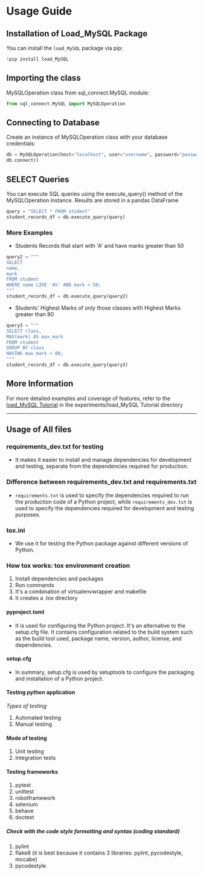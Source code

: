 # Usage Guide

## Installation of Load_MySQL Package
You can install the `load_MySQL` package via pip:

```python
!pip install load_MySQL
```

## Importing the class
MySQLOperation class from sql_connect.MySQL module:

```python
from sql_connect.MySQL import MySQLOperation
```

## Connecting to Database
Create an instance of MySQLOperation class with your database credentials:

```python
db = MySQLOperation(host="localhost", user="username", password="password", database="database name")
db.connect()
```

## SELECT Queries
You can execute SQL queries using the execute_query() method of the MySQLOperation instance. Results are stored in a pandas DataFrame

```python
query = "SELECT * FROM student"
student_records_df = db.execute_query(query)
```

### More Examples
- Students Records that start with 'A' and have marks greater than 50
```python
query2 = """
SELECT 
name,
mark 
FROM student 
WHERE name LIKE 'A%' AND mark > 50;
"""
student_records_df = db.execute_query(query2)
```

- Students' Highest Marks of only those classes with Highest Marks greater than 80 
```python
query3 = """
SELECT class,
MAX(mark) AS max_mark
FROM student
GROUP BY class
HAVING max_mark > 80;
"""
student_records_df = db.execute_query(query3)

```

## More Information
For more detailed examples and coverage of features, refer to the [load_MySQL Tutorial](https://github.com/Meetpanchal58/SQL_Connect/blob/main/experiments/load_MySQL%20Tutorial.ipynb) in the experiments/load_MySQL Tutorial directory

---

## Usage of All files 

### requirements_dev.txt for testing
- It makes it easier to install and manage dependencies for development and testing, separate from the dependencies required for production.

### Difference between requirements_dev.txt and requirements.txt

- `requirements.txt` is used to specify the dependencies required to run the production code of a Python project, while `requirements_dev.txt` is used to specify the dependencies required for development and testing purposes.

### tox.ini
- We use it for testing the Python package against different versions of Python.

### How tox works: tox environment creation
1. Install dependencies and packages 
2. Run commands
3. It's a combination of virtualenvwrapper and makefile
4. It creates a .tox directory

#### pyproject.toml
- It is used for configuring the Python project. It's an alternative to the setup.cfg file. It contains configuration related to the build system such as the build tool used, package name, version, author, license, and dependencies.

#### setup.cfg
- In summary, setup.cfg is used by setuptools to configure the packaging and installation of a Python project.

#### Testing python application
*Types of testing*
1. Automated testing 
2. Manual testing

#### Mode of testing
1. Unit testing
2. Integration tests

#### Testing frameworks
1. pytest
2. unittest
3. robotframework
4. selenium
5. behave
6. doctest

##### Check with the code style formatting and syntax (coding standard)

1. pylint
2. flake8 (it is best because it contains 3 libraries: pylint, pycodestyle, mccabe)
3. pycodestyle
```
